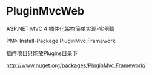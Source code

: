 PluginMvcWeb
============

ASP.NET MVC 4 插件化架构简单实现-实例篇

PM> Install-Package PluginMvc.Framework 

插件项目只能放Plugins目录下

http://www.nuget.org/packages/PluginMvc.Framework/

